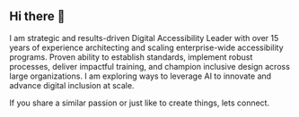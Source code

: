 ## Hi there 👋

I am strategic and results-driven Digital Accessibility Leader with over 15 years of experience architecting and scaling enterprise-wide accessibility programs. Proven ability to establish standards, implement robust processes, deliver impactful training, and champion inclusive design across large organizations. I am exploring ways to leverage AI to innovate and advance digital inclusion at scale.

If you share a similar passion or just like to create things, lets connect.

<!--
**v4build/v4build** is a ✨ _special_ ✨ repository because its `README.md` (this file) appears on your GitHub profile.

Here are some ideas to get you started:

- 🔭 I’m currently working on ...
- 🌱 I’m currently learning ...
- 👯 I’m looking to collaborate on ...
- 🤔 I’m looking for help with ...
- 💬 Ask me about ...
- 📫 How to reach me: ...
- 😄 Pronouns: ...
- ⚡ Fun fact: ...
-->
